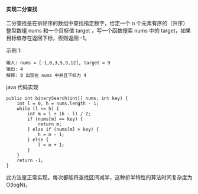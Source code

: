 #### 实现二分查找

二分查找是在排好序的数组中查找指定数字，给定一个 n 个元素有序的（升序）整型数组 nums 和一个目标值 target  ，写一个函数搜索 nums 中的 target，如果目标值存在返回下标，否则返回 -1。

示例 1:

    输入: nums = [-1,0,3,5,9,12], target = 9
    输出: 4
    解释: 9 出现在 nums 中并且下标为 4



java 代码实现

    public int binarySearch(int[] nums, int key) {
        int l = 0, h = nums.length - 1;
        while (l <= h) {
            int m = l + (h - l) / 2;
            if (nums[m] == key) {
                return m;
            } else if (nums[m] > key) {
                h = m - 1;
            } else {
                l = m + 1;
            }
        }
        return -1;
    }

此方法是正常实现。每次都能将查找区间减半，这种折半特性的算法时间复杂度为 O(logN)。
